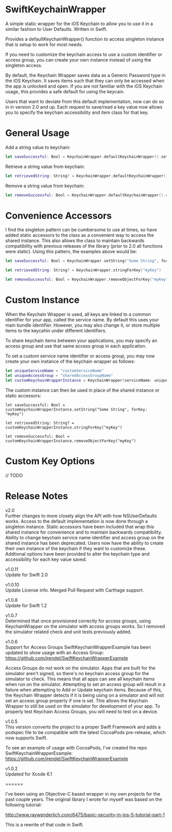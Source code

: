 SwiftKeychainWrapper
===============
A simple static wrapper for the iOS Keychain to allow you to use it in a similar fashion to User Defaults. Written in Swift.

Provides a defaultKeychainWrapper() function to access singleton instance that is setup to work for most needs. 

If you need to customize the keychain access to use a custom identifier or access group, you can create your own instance instead of using the singleton access.

By default, the Keychain Wrapper saves data as a Generic Password type in the iOS Keychain. It saves items such that they can only be accessed when the app is unlocked and open. If you are not familiar with the iOS Keychain usage, this provides a safe default for using the keycain.

Users that want to deviate from this default implementation, now can do so in in version 2.0 and up. Each request to save/read a key value now allows you to specify the keychain accessibility and item class for that key.

General Usage
=====

Add a string value to keychain:
```Swift
let saveSuccessful: Bool = KeychainWrapper.defaultKeychainWrapper().setString("Some String", forKey: "myKey")
```

Retrieve a string value from keychain:
```Swift
let retrievedString: String? = KeychainWrapper.defaultKeychainWrapper().stringForKey("myKey")
```

Remove a string value from keychain:
```Swift
let removeSuccessful: Bool = KeychainWrapper.defaultKeychainWrapper().removeObjectForKey("myKey")
```

Convenience Accessors 
=====

I find the singleton pattern can be cumbersome to use at times, so have added static accessors to the class as a convenient way to access the shared instance. This also allows the class to maintain backwards compatibility with previous releases of the library (prior to 2.0 all functions were static). Using this pattern, the examples above would be:

```Swift
let saveSuccessful: Bool = KeychainWrapper.setString("Some String", forKey: "myKey")

let retrievedString: String? = KeychainWrapper.stringForKey("myKey")

let removeSuccessful: Bool = KeychainWrapper.removeObjectForKey("myKey")
```

Custom Instance
=====

When the Keychain Wrapper is used, all keys are linked to a common identifier for your app, called the service name. By default this uses your main bundle identifier. However, you may also change it, or store multiple items to the keycahin under different identifiers.

To share keychain items between your applications, you may specify an access group and use that same access group in each application.

To set a custom service name identifier or access group, you may now create your own instance of the keychain wrapper as follows:

```Swift
let uniqueServiceName = "customServiceName"
let uniqueAccessGroup = "sharedAccessGroupName"
let customKeychainWrapperInstance = KeychainWrapper(serviceName: uniqueServiceName, accessGroup: uniqueAccessGroup)
```
The custom instance can then be used in place of the shared instance or static accessors:

```
let saveSuccessful: Bool = customKeychainWrapperInstance.setString("Some String", forKey: "myKey")

let retrievedString: String? = customKeychainWrapperInstance.stringForKey("myKey")

let removeSuccessful: Bool = customKeychainWrapperInstance.removeObjectForKey("myKey")
```

Custom Key Options
=====

// TODO


Release Notes
======
v2.0 </br>
Further changes to more closely align the API with how NSUserDefaults works. Access to the default implementation is now done through a singleton instance. Static accessors have been included that wrap this shared instance for convenience and to maintain backwards compatibility.
Ability to change keychain service name identifier and access group on the shared instance has been deprecated. Users now have the ability to create their own instance of the keychain if they want to customize these.
Addtional options have been provided to alter the keychain type and accessibility for each key value saved.

v1.0.11 </br>
Update for Swift 2.0

v1.0.10 </br>
Update License info. Merged Pull Request with Carthage support.

v1.0.8 </br>
Update for Swift 1.2

v1.0.7 </br>
Determined that once provisioned correctly for access groups, using KeychainWrapper on the simulator with access groups works. So I removed the simulator related check and unit tests previously added.

v1.0.6  </br>
Support for Access Groups
SwiftKeychainWrapperExample has been updated to show usage with an Access Group: https://github.com/jrendel/SwiftKeychainWrapperExample

Access Groups do not work on the simulator. Apps that are built for the simulator aren't signed, so there's no keychain access group for the simulator to check. This means that all apps can see all keychain items when run on the simulator. Attempting to set an access group will result in a failure when attempting to Add or Update keychain items. Because of this, the Keychain Wrapper detects if it is being using on a simulator and will not set an access group property if one is set. This allows the Keychain Wrapper to still be used on the simulator for development of your app. To properly test Keychain Access Groups, you will need to test on a device.

v1.0.5 </br>
This version converts the project to a proper Swift Framework and adds a podspec file to be compatible with the latest CocoaPods pre-release, which now supports Swift. 

To see an example of usage with CocoaPods, I've created the repo SwiftKeychainWrapperExample: 
https://github.com/jrendel/SwiftKeychainWrapperExample

v1.0.2  </br>
Updated for Xcode 6.1

======

I've been using an Objective-C based wrapper in my own projects for the past couple years. The original library I wrote for myself was based on the following tutorial:

http://www.raywenderlich.com/6475/basic-security-in-ios-5-tutorial-part-1

This is a rewrite of that code in Swift.
